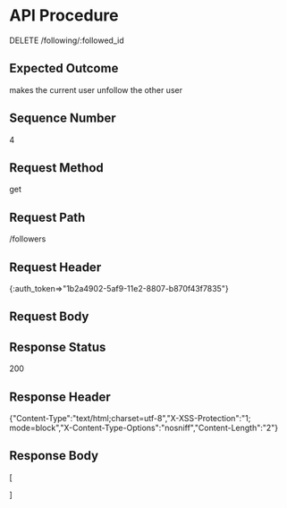 # API Procedure
DELETE /following/:followed_id
## Expected Outcome
makes the current user unfollow the other user
## Sequence Number
4
## Request Method
get
## Request Path
/followers
## Request Header
{:auth_token=>"1b2a4902-5af9-11e2-8807-b870f43f7835"}
## Request Body


## Response Status
200
## Response Header
{"Content-Type":"text/html;charset=utf-8","X-XSS-Protection":"1; mode=block","X-Content-Type-Options":"nosniff","Content-Length":"2"}

## Response Body
[

]
